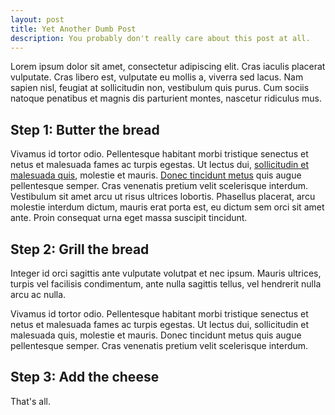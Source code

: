 ```yaml
---
layout: post
title: Yet Another Dumb Post
description: You probably don't really care about this post at all.
---
```


Lorem ipsum dolor sit amet, consectetur adipiscing elit. Cras iaculis placerat vulputate. Cras libero est, vulputate eu mollis a, viverra sed lacus. Nam sapien nisl, feugiat at sollicitudin non, vestibulum quis purus. Cum sociis natoque penatibus et magnis dis parturient montes, nascetur ridiculus mus. 

## Step 1: Butter the bread
Vivamus id tortor odio. Pellentesque habitant morbi tristique senectus et netus et malesuada fames ac turpis egestas. Ut lectus dui, [sollicitudin et malesuada quis](http://www.google.com), molestie et mauris. [Donec tincidunt metus](http://www.neverbeenhere.com/) quis augue pellentesque semper. Cras venenatis pretium velit scelerisque interdum. Vestibulum sit amet arcu ut risus ultrices lobortis. Phasellus placerat, arcu molestie interdum dictum, mauris erat porta est, eu dictum sem orci sit amet ante. Proin consequat urna eget massa suscipit tincidunt.

## Step 2: Grill the bread
Integer id orci sagittis ante vulputate volutpat et nec ipsum. Mauris ultrices, turpis vel facilisis condimentum, ante nulla sagittis tellus, vel hendrerit nulla arcu ac nulla.

Vivamus id tortor odio. Pellentesque habitant morbi tristique senectus et netus et malesuada fames ac turpis egestas. Ut lectus dui, sollicitudin et malesuada quis, molestie et mauris. Donec tincidunt metus quis augue pellentesque semper. Cras venenatis pretium velit scelerisque interdum. 

## Step 3: Add the cheese
That's all.
